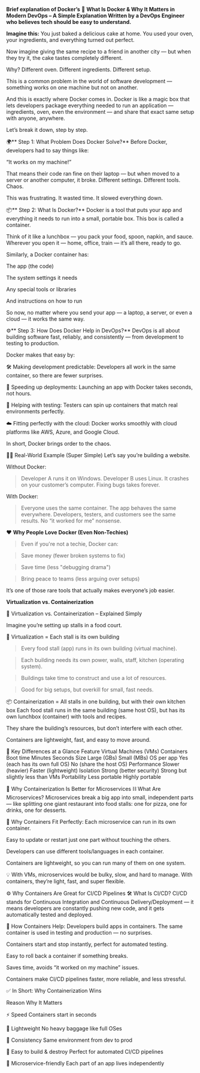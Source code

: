 **Brief explanation of Docker’s**
🐳 **What Is Docker & Why It Matters in Modern DevOps – A Simple Explanation
Written by a DevOps Engineer who believes tech should be easy to understand.**

**Imagine this:**
You just baked a delicious cake at home. You used your oven, your ingredients, and everything turned out perfect.

Now imagine giving the same recipe to a friend in another city — but when they try it, the cake tastes completely different.

Why? Different oven. Different ingredients. Different setup.

This is a common problem in the world of software development — something works on one machine but not on another.

And this is exactly where Docker comes in. Docker is like a magic box that lets developers package everything needed to run an application — ingredients, oven, even the environment — and share that exact same setup with anyone, anywhere.

Let’s break it down, step by step.

🌍** Step 1: What Problem Does Docker Solve?**
Before Docker, developers had to say things like:

“It works on my machine!”

That means their code ran fine on their laptop — but when moved to a server or another computer, it broke. Different settings. Different tools. Chaos.

This was frustrating. It wasted time. It slowed everything down.

📦** Step 2: What Is Docker?**
Docker is a tool that puts your app and everything it needs to run into a small, portable box. This box is called a container.

Think of it like a lunchbox — you pack your food, spoon, napkin, and sauce. Wherever you open it — home, office, train — it’s all there, ready to go.

Similarly, a Docker container has:

The app (the code)

The system settings it needs

Any special tools or libraries

And instructions on how to run

So now, no matter where you send your app — a laptop, a server, or even a cloud — it works the same way.

⚙️** Step 3: How Does Docker Help in DevOps?**
DevOps is all about building software fast, reliably, and consistently — from development to testing to production.

Docker makes that easy by:

🛠 Making development predictable: Developers all work in the same container, so there are fewer surprises.

🚀 Speeding up deployments: Launching an app with Docker takes seconds, not hours.

🔄 Helping with testing: Testers can spin up containers that match real environments perfectly.

☁️ Fitting perfectly with the cloud: Docker works smoothly with cloud platforms like AWS, Azure, and Google Cloud.

In short, Docker brings order to the chaos.

👷‍♂️ Real-World Example (Super Simple)
Let’s say you’re building a website.

Without Docker:
>Developer A runs it on Windows.
>Developer B uses Linux.
>It crashes on your customer’s computer.
>Fixing bugs takes forever.

With Docker:
>Everyone uses the same container.
>The app behaves the same everywhere.
>Developers, testers, and customers see the same results.
>No “it worked for me” nonsense.

❤️ **Why People Love Docker (Even Non-Techies)**

>Even if you're not a techie, Docker can:

>Save money (fewer broken systems to fix)

>Save time (less "debugging drama")

>Bring peace to teams (less arguing over setups)

It’s one of those rare tools that actually makes everyone’s job easier.

**Virtualization vs. Containerization**

🧱 Virtualization vs. Containerization – Explained Simply

Imagine you’re setting up stalls in a food court.

🏢 Virtualization = Each stall is its own building

>Every food stall (app) runs in its own building (virtual machine).

>Each building needs its own power, walls, staff, kitchen (operating system).

>Buildings take time to construct and use a lot of resources.

>Good for big setups, but overkill for small, fast needs.

📦 Containerization = All stalls in one building, but with their own kitchen box
Each food stall runs in the same building (same host OS), but has its own lunchbox (container) with tools and recipes.

They share the building’s resources, but don’t interfere with each other.

Containers are lightweight, fast, and easy to move around.

🧾 Key Differences at a Glance
Feature	Virtual Machines (VMs)	Containers
Boot time	Minutes	Seconds
Size	Large (GBs)	Small (MBs)
OS per app	Yes (each has its own full OS)	No (share the host OS)
Performance	Slower (heavier)	Faster (lightweight)
Isolation	Strong (better security)	Strong but slightly less than VMs
Portability	Less portable	Highly portable

🚀 Why Containerization Is Better for Microservices
⛓ What Are Microservices?
Microservices break a big app into small, independent parts — like splitting one giant restaurant into food stalls: one for pizza, one for drinks, one for desserts.

🧠 Why Containers Fit Perfectly:
Each microservice can run in its own container.

Easy to update or restart just one part without touching the others.

Developers can use different tools/languages in each container.

Containers are lightweight, so you can run many of them on one system.

💡 With VMs, microservices would be bulky, slow, and hard to manage. With containers, they’re light, fast, and super flexible.

⚙️ Why Containers Are Great for CI/CD Pipelines
🛠 What Is CI/CD?
CI/CD stands for Continuous Integration and Continuous Delivery/Deployment — it means developers are constantly pushing new code, and it gets automatically tested and deployed.

🚀 How Containers Help:
Developers build apps in containers. The same container is used in testing and production — no surprises.

Containers start and stop instantly, perfect for automated testing.

Easy to roll back a container if something breaks.

Saves time, avoids “it worked on my machine” issues.

Containers make CI/CD pipelines faster, more reliable, and less stressful.

✅ In Short: Why Containerization Wins

Reason	Why It Matters

⚡ Speed	Containers start in seconds

🎒 Lightweight	No heavy baggage like full OSes

🔁 Consistency	Same environment from dev to prod

🔨 Easy to build & destroy	Perfect for automated CI/CD pipelines

🔗 Microservice-friendly	Each part of an app lives independently




